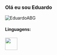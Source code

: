 <h3>Olá eu sou Eduardo</h3>


<!--
**EduardoABG/EduardoABG** is a ✨ _special_ ✨ repository because its `README.md` (this file) appears on your GitHub profile.!-->


<p align="left"> <img src="https://komarev.com/ghpvc/?username=EduardoABG&label=Total%20de%20visualizações&color=0e75b6&style=flat" alt="EduardoABG" /></p> 

<h4>Linguagens:</h4>

<p align="left"><img src="https://cdn.jsdelivr.net/gh/devicons/devicon/icons/javascript/javascript-original.svg" width="40px" height="40px" /></p>

